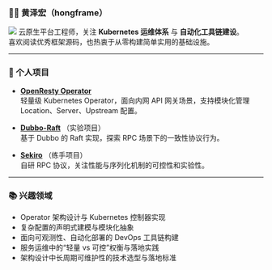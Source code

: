 ### 👨‍💻 黄泽宏（hongframe）

![](https://komarev.com/ghpvc/?username=zehonghuang)
云原生平台工程师，关注 **Kubernetes 运维体系** 与 **自动化工具链建设**。  
喜欢阅读优秀框架源码，也热衷于从零构建简单实用的基础设施。

---

### 🔧 个人项目

- **[OpenResty Operator](https://github.com/zehonghuang/openresty-operator)**  
  轻量级 Kubernetes Operator，面向内网 API 网关场景，支持模块化管理 Location、Server、Upstream 配置。

- **[Dubbo-Raft](https://github.com/zehonghuang/dubbo-raft)** （实验项目）  
  基于 Dubbo 的 Raft 实现，探索 RPC 场景下的一致性协议行为。

- **[Sekiro](https://github.com/zehonghuang/sekiro)** （练手项目）  
  自研 RPC 协议，关注性能与序列化机制的可控性和实验性。

---

### 📚 兴趣领域

- Operator 架构设计与 Kubernetes 控制器实现
- 复杂配置的声明式建模与模块化抽象
- 面向可观测性、自动化部署的 DevOps 工具链构建
- 服务运维中的“轻量 vs 可控”权衡与落地实践
- 架构设计中长周期可维护性的技术选型与落地标准
